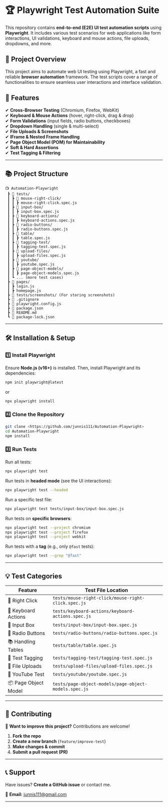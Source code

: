 # 🏆 Playwright Test Automation Suite

This repository contains **end-to-end (E2E) UI test automation scripts** using **Playwright**. It includes various test scenarios for web applications like form interactions, UI validations, keyboard and mouse actions, file uploads, dropdowns, and more.

## 📌 Project Overview

This project aims to automate web UI testing using Playwright, a fast and reliable **browser automation** framework. The test scripts cover a range of functionalities to ensure seamless user interactions and interface validation.

## 🚀 Features

✔ **Cross-Browser Testing** (Chromium, Firefox, WebKit)  
✔ **Keyboard & Mouse Actions** (hover, right-click, drag & drop)  
✔ **Form Validations** (input fields, radio buttons, checkboxes)  
✔ **Dropdown Handling** (single & multi-select)  
✔ **File Uploads & Screenshots**  
✔ **IFrame & Nested Frame Handling**  
✔ **Page Object Model (POM) for Maintainability**  
✔ **Soft & Hard Assertions**  
✔ **Test Tagging & Filtering**

---

## 📚 Project Structure

```
📺 Automation-Playwright
 ┣ 📂 tests/
 ┃ ┣ 📂 mouse-right-click/
 ┃ ┃ ┣ mouse-right-click.spec.js
 ┃ ┣ 📂 input-box/
 ┃ ┃ ┣ input-box.spec.js
 ┃ ┣ 📂 keyboard-actions/
 ┃ ┃ ┣ keyboard-actions.spec.js
 ┃ ┣ 📂 radio-buttons/
 ┃ ┃ ┣ radio-buttons.spec.js
 ┃ ┣ 📂 table/
 ┃ ┃ ┣ table.spec.js
 ┃ ┣ 📂 tagging-test/
 ┃ ┃ ┣ tagging-test.spec.js
 ┃ ┣ 📂 upload-files/
 ┃ ┃ ┣ upload-files.spec.js
 ┃ ┣ 📂 youtube/
 ┃ ┃ ┣ youtube.spec.js
 ┃ ┣ 📂 page-object-models/
 ┃ ┃ ┣ page-object-models.spec.js
 ┃ ┗ ... (more test cases)
 ┣ 📂 pages/
 ┃ ┣ login.js
 ┃ ┣ homepage.js
 ┣ 📂 tests/screenshots/ (For storing screenshots)
 ┣ 📝 .gitignore
 ┣ 📝 playwright.config.js
 ┣ 📝 package.json
 ┣ 📝 README.md
 ┗ 📝 package-lock.json
```

---

## 🛠️ Installation & Setup

### 1️⃣ Install Playwright

Ensure **Node.js (v16+)** is installed. Then, install Playwright and its dependencies:

```sh
npm init playwright@latest
```

or

```sh
npx playwright install
```

### 2️⃣ Clone the Repository

```sh
git clone <https://github.com/junnis111/Automation-Playwright>
cd Automation-Playwright
npm install
```

### 3️⃣ Run Tests

Run all tests:

```sh
npx playwright test
```

Run tests in **headed mode** (see the UI interactions):

```sh
npx playwright test --headed
```

Run a specific test file:

```sh
npx playwright test tests/input-box/input-box.spec.js
```

Run tests on **specific browsers**:

```sh
npx playwright test --project chromium
npx playwright test --project firefox
npx playwright test --project webkit
```

Run tests with a **tag** (e.g., only `@fast` tests):

```sh
npx playwright test --grep "@fast"
```

---

## 💡 Test Categories

| Feature              | Test File Location                                    |
| -------------------- | ----------------------------------------------------- |
| 🚀 Right Click       | `tests/mouse-right-click/mouse-right-click.spec.js`   |
| 🎹 Keyboard Actions  | `tests/keyboard-actions/keyboard-actions.spec.js`     |
| 📅 Input Box         | `tests/input-box/input-box.spec.js`                   |
| 📌 Radio Buttons     | `tests/radio-buttons/radio-buttons.spec.js`           |
| 📚 Handling Tables   | `tests/table/table.spec.js`                           |
| 🍿 Test Tagging      | `tests/tagging-test/tagging-test.spec.js`             |
| 📂 File Uploads      | `tests/upload-files/upload-files.spec.js`             |
| 🎥 YouTube Test      | `tests/youtube/youtube.spec.js`                       |
| 📦 Page Object Model | `tests/page-object-models/page-object-models.spec.js` |

---

## 💪 Contributing

🚀 **Want to improve this project?** Contributions are welcome!

1. **Fork the repo**
2. **Create a new branch** (`feature/improve-test`)
3. **Make changes & commit**
4. **Submit a pull request (PR)**

---

## 📞 Support

Have issues? **Create a GitHub issue** or contact me.

📧 **Email:** junnis111@gmail.com

---
